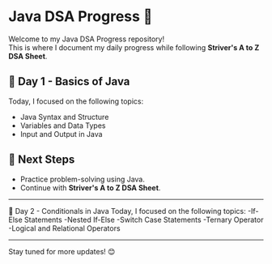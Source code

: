 # Java DSA Progress 🚀

Welcome to my Java DSA Progress repository!  
This is where I document my daily progress while following **Striver's A to Z DSA Sheet**.  

## 📅 Day 1 - Basics of Java
Today, I focused on the following topics:  
- Java Syntax and Structure
- Variables and Data Types
- Input and Output in Java

## 📖 Next Steps
- Practice problem-solving using Java.
- Continue with **Striver's A to Z DSA Sheet**.

---

📅 Day 2 - Conditionals in Java
Today, I focused on the following topics:
-If-Else Statements
-Nested If-Else
-Switch Case Statements
-Ternary Operator
-Logical and Relational Operators

---

Stay tuned for more updates! 😊
